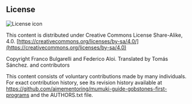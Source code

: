 ## License
![License icon](https://licensebuttons.net/l/by-sa/3.0/88x31.png)

This content is distributed under Creative Commons License Share-Alike, 4.0. [https://creativecommons.org/licenses/by-sa/4.0/](https://creativecommons.org/licenses/by-sa/4.0)

Copyright Franco Bulgarelli and Federico Aloi. Translated by Tomás Sánchez. and contributors

This content consists of voluntary contributions made by many
individuals. For exact contribution history, see its revision history
available at https://github.com/aimementoring/mumuki-guide-gobstones-first-programs and the AUTHORS.txt file.

